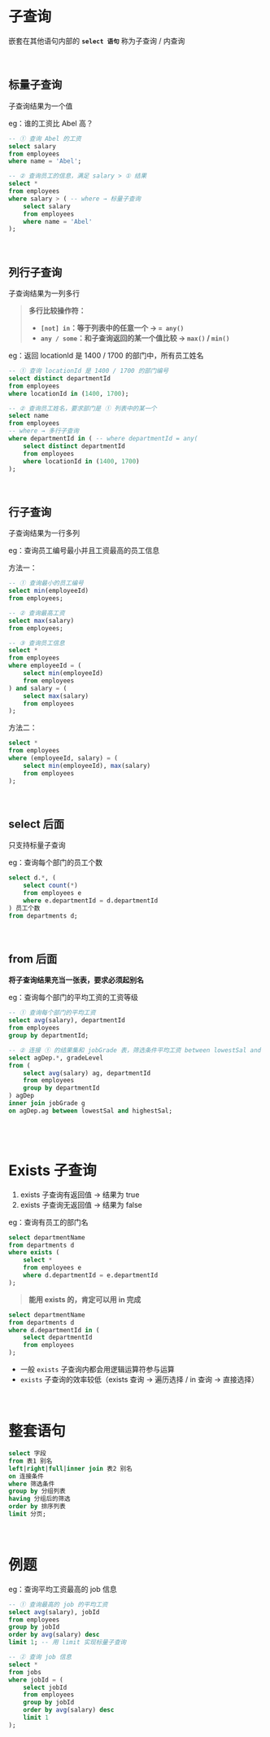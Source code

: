 # 子查询

嵌套在其他语句内部的 **`select 语句`** 称为子查询 / 内查询

<br>

## 标量子查询

子查询结果为一个值

eg：谁的工资比 Abel 高？

```sql
-- ① 查询 Abel 的工资
select salary
from employees
where name = 'Abel';

-- ② 查询员工的信息，满足 salary > ① 结果
select *
from employees
where salary > ( -- where → 标量子查询
    select salary
    from employees
    where name = 'Abel'
);
```

<br>

## 列行子查询

子查询结果为一列多行

> **多行比较操作符：**
>
> -   **`[not] in`：等于列表中的任意一个 → `= any()`**
> -   **`any / some`：和子查询返回的某一个值比较 → `max()` / `min()`**

eg：返回 locationId 是 1400 / 1700 的部门中，所有员工姓名

```sql
-- ① 查询 locationId 是 1400 / 1700 的部门编号
select distinct departmentId
from employees
where locationId in (1400, 1700);

-- ② 查询员工姓名，要求部门是 ① 列表中的某一个
select name
from employees
-- where → 多行子查询
where departmentId in ( -- where departmentId = any(
    select distinct departmentId
    from employees
    where locationId in (1400, 1700)
);
```

<br>

## 行子查询

子查询结果为一行多列

eg：查询员工编号最小并且工资最高的员工信息

方法一：

```sql
-- ① 查询最小的员工编号
select min(employeeId)
from employees;

-- ② 查询最高工资
select max(salary)
from employees;

-- ③ 查询员工信息
select *
from employees
where employeeId = (
    select min(employeeId)
    from employees
) and salary = (
    select max(salary)
    from employees
);
```

方法二：

```sql
select *
from employees
where (employeeId, salary) = (
	select min(employeeId), max(salary)
	from employees
);
```

<br>

## select 后面

只支持标量子查询

eg：查询每个部门的员工个数

```sql
select d.*, (
	select count(*)
	from employees e
	where e.departmentId = d.departmentId
) 员工个数
from departments d;
```

<br>

## from 后面

**将子查询结果充当一张表，要求必须起别名**

eg：查询每个部门的平均工资的工资等级

```sql
-- ① 查询每个部门的平均工资
select avg(salary), departmentId
from employees
group by departmentId;

-- ② 连接 ① 的结果集和 jobGrade 表，筛选条件平均工资 between lowestSal and highestSal
select agDep.*, gradeLevel
from (
	select avg(salary) ag, departmentId
    from employees
    group by departmentId
) agDep
inner join jobGrade g
on agDep.ag between lowestSal and highestSal;
```

<br><br>

# Exists 子查询

1. exists 子查询有返回值 → 结果为 true
2. exists 子查询无返回值 → 结果为 false

eg：查询有员工的部门名

```sql
select departmentName
from departments d
where exists (
	select *
    from employees e
    where d.departmentId = e.departmentId
);
```

> **能用 exists 的，肯定可以用 in 完成**

```sql
select departmentName
from departments d
where d.departmentId in (
	select departmentId
    from employees
);
```

-   一般 `exists` 子查询内都会用逻辑运算符参与运算
-   `exists` 子查询的效率较低（exists 查询 → 遍历选择 / in 查询 → 直接选择）

<br>

# 整套语句

```sql
select 字段
from 表1 别名
left|right|full|inner join 表2 别名
on 连接条件
where 筛选条件
group by 分组列表
having 分组后的筛选
order by 排序列表
limit 分页;
```

<br>

# 例题

eg：查询平均工资最高的 job 信息

```sql
-- ① 查询最高的 job 的平均工资
select avg(salary), jobId
from employees
group by jobId
order by avg(salary) desc
limit 1; -- 用 limit 实现标量子查询

-- ② 查询 job 信息
select *
from jobs
where jobId = (
	select jobId
    from employees
    group by jobId
    order by avg(salary) desc
    limit 1
);
```

<br><br>
